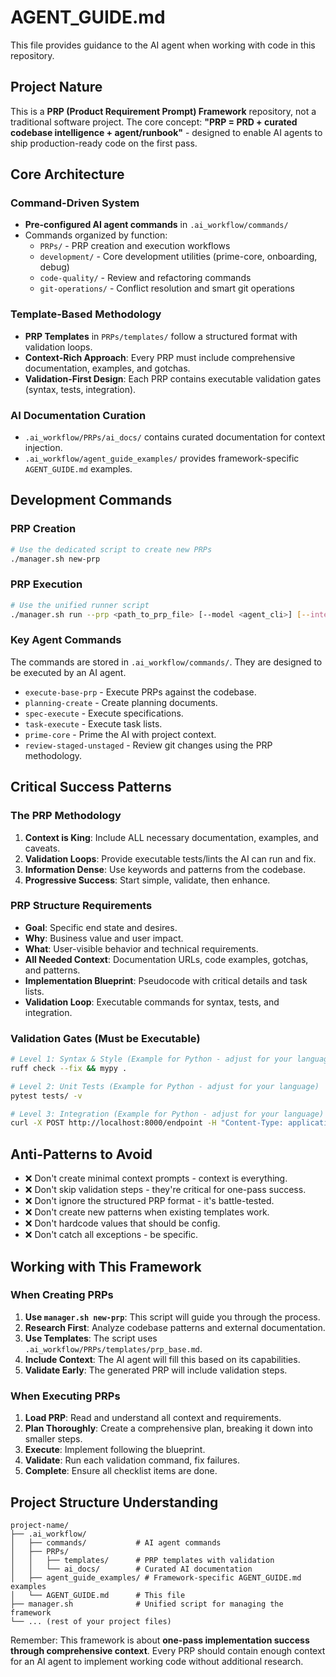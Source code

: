 # AGENT_GUIDE.md

This file provides guidance to the AI agent when working with code in this repository.

## Project Nature

This is a **PRP (Product Requirement Prompt) Framework** repository, not a traditional software project. The core concept: **"PRP = PRD + curated codebase intelligence + agent/runbook"** - designed to enable AI agents to ship production-ready code on the first pass.

## Core Architecture

### Command-Driven System

- **Pre-configured AI agent commands** in `.ai_workflow/commands/`
- Commands organized by function:
  - `PRPs/` - PRP creation and execution workflows
  - `development/` - Core development utilities (prime-core, onboarding, debug)
  - `code-quality/` - Review and refactoring commands
  - `git-operations/` - Conflict resolution and smart git operations

### Template-Based Methodology

- **PRP Templates** in `PRPs/templates/` follow a structured format with validation loops.
- **Context-Rich Approach**: Every PRP must include comprehensive documentation, examples, and gotchas.
- **Validation-First Design**: Each PRP contains executable validation gates (syntax, tests, integration).

### AI Documentation Curation

- `.ai_workflow/PRPs/ai_docs/` contains curated documentation for context injection.
- `.ai_workflow/agent_guide_examples/` provides framework-specific `AGENT_GUIDE.md` examples.

## Development Commands

### PRP Creation

```bash
# Use the dedicated script to create new PRPs
./manager.sh new-prp
```

### PRP Execution

```bash
# Use the unified runner script
./manager.sh run --prp <path_to_prp_file> [--model <agent_cli>] [--interactive]
```

### Key Agent Commands

The commands are stored in `.ai_workflow/commands/`. They are designed to be executed by an AI agent.
- `execute-base-prp` - Execute PRPs against the codebase.
- `planning-create` - Create planning documents.
- `spec-execute` - Execute specifications.
- `task-execute` - Execute task lists.
- `prime-core` - Prime the AI with project context.
- `review-staged-unstaged` - Review git changes using the PRP methodology.

## Critical Success Patterns

### The PRP Methodology

1.  **Context is King**: Include ALL necessary documentation, examples, and caveats.
2.  **Validation Loops**: Provide executable tests/lints the AI can run and fix.
3.  **Information Dense**: Use keywords and patterns from the codebase.
4.  **Progressive Success**: Start simple, validate, then enhance.

### PRP Structure Requirements

- **Goal**: Specific end state and desires.
- **Why**: Business value and user impact.
- **What**: User-visible behavior and technical requirements.
- **All Needed Context**: Documentation URLs, code examples, gotchas, and patterns.
- **Implementation Blueprint**: Pseudocode with critical details and task lists.
- **Validation Loop**: Executable commands for syntax, tests, and integration.

### Validation Gates (Must be Executable)

```bash
# Level 1: Syntax & Style (Example for Python - adjust for your language)
ruff check --fix && mypy .

# Level 2: Unit Tests (Example for Python - adjust for your language)
pytest tests/ -v

# Level 3: Integration (Example for Python - adjust for your language)
curl -X POST http://localhost:8000/endpoint -H "Content-Type: application/json" -d '{...}'
```

## Anti-Patterns to Avoid

- ❌ Don't create minimal context prompts - context is everything.
- ❌ Don't skip validation steps - they're critical for one-pass success.
- ❌ Don't ignore the structured PRP format - it's battle-tested.
- ❌ Don't create new patterns when existing templates work.
- ❌ Don't hardcode values that should be config.
- ❌ Don't catch all exceptions - be specific.

## Working with This Framework

### When Creating PRPs

1.  **Use `manager.sh new-prp`**: This script will guide you through the process.
2.  **Research First**: Analyze codebase patterns and external documentation.
3.  **Use Templates**: The script uses `.ai_workflow/PRPs/templates/prp_base.md`.
4.  **Include Context**: The AI agent will fill this based on its capabilities.
5.  **Validate Early**: The generated PRP will include validation steps.

### When Executing PRPs

1.  **Load PRP**: Read and understand all context and requirements.
2.  **Plan Thoroughly**: Create a comprehensive plan, breaking it down into smaller steps.
3.  **Execute**: Implement following the blueprint.
4.  **Validate**: Run each validation command, fix failures.
5.  **Complete**: Ensure all checklist items are done.

## Project Structure Understanding

```
project-name/
├── .ai_workflow/
│   ├── commands/           # AI agent commands
│   ├── PRPs/
│   │   ├── templates/      # PRP templates with validation
│   │   └── ai_docs/        # Curated AI documentation
│   ├── agent_guide_examples/ # Framework-specific AGENT_GUIDE.md examples
│   └── AGENT_GUIDE.md      # This file
├── manager.sh              # Unified script for managing the framework
└── ... (rest of your project files)
```

Remember: This framework is about **one-pass implementation success through comprehensive context**. Every PRP should contain enough context for an AI agent to implement working code without additional research.